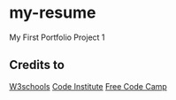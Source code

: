 # my-resume
My First Portfolio Project 1




<h2>Credits to</h2>
<a href="https://www.w3schools.com/">W3schools<a>
<a href="https://codeinstitute.net/">Code Institute</a>
<a href="https://www.freecodecamp.org/">Free Code Camp</a>